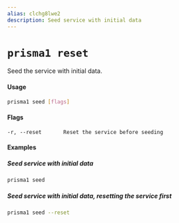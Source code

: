 ```yaml
---
alias: clchg8lwe2
description: Seed service with initial data
---
```


# `prisma1 reset`

Seed the service with initial data.

#### Usage

```sh
prisma1 seed [flags]
```

#### Flags

```
-r, --reset       Reset the service before seeding
```

#### Examples

##### Seed service with initial data

```sh
prisma1 seed
```

##### Seed service with initial data, resetting the service first

```sh
prisma1 seed --reset
```
